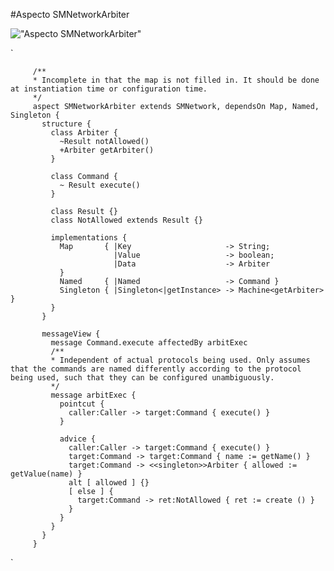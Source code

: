 #Aspecto SMNetworkArbiter

!["Aspecto SMNetworkArbiter"](img/SMNetworkArbiter.png "Aspecto SMNetworkArbiter")

`


         /**
		 * Incomplete in that the map is not filled in. It should be done at instantiation time or configuration time.
		 */
         aspect SMNetworkArbiter extends SMNetwork, dependsOn Map, Named, Singleton {
		   structure {
		     class Arbiter {
		       ~Result notAllowed()
			   +Arbiter getArbiter()
		     }
		   
		     class Command {
		       ~ Result execute()
		     }
		   
		     class Result {}
		     class NotAllowed extends Result {}
		   
		     implementations {
		       Map       { |Key                     -> String;
			               |Value                   -> boolean;
			               |Data                    -> Arbiter
			   }
			   Named     { |Named                   -> Command }
			   Singleton { |Singleton<|getInstance> -> Machine<getArbiter> }
		     }
		   }
		   
		   messageView {
		     message Command.execute affectedBy arbitExec
			 /**
			 * Independent of actual protocols being used. Only assumes that the commands are named differently according to the protocol being used, such that they can be configured unambiguously.
			 */
			 message arbitExec {
			   pointcut {
			     caller:Caller -> target:Command { execute() }
			   }
			   
			   advice {
			     caller:Caller -> target:Command { execute() }
				 target:Command -> target:Command { name := getName() }
				 target:Command -> <<singleton>>Arbiter { allowed := getValue(name) }
				 alt [ allowed ] {}
                 [ else ] {
				   target:Command￼-> ret:NotAllowed { ret := create () }
				 }
			   }
			 }
		   }
		 }

`
